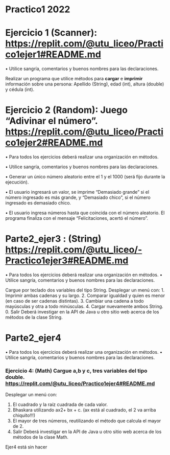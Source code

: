 # Practico1 2022

# Ejercicio 1 (Scanner): https://replit.com/@utu_liceo/Practico1ejer1#README.md

•	Utilice sangría, comentarios y buenos nombres para las declaraciones.

Realizar un programa que utilice métodos para **cargar**  e **imprimir** información sobre una persona: Apellido (String), edad (int), altura (double) y cédula (int). 

# Ejercicio 2 (Random): Juego “Adivinar el número”. https://replit.com/@utu_liceo/Practico1ejer2#README.md
•	Para todos los ejercicios deberá realizar una organización en métodos.

•	Utilice sangría, comentarios y buenos nombres para las declaraciones.

•	Generar un único número aleatorio entre el 1 y el 1000 (será fijo durante la ejecución).

•	El usuario ingresará un valor, se imprime “Demasiado grande” si el número ingresado es más grande, y “Demasiado chico”, si el número ingresado es demasiado chico. 

•	El usuario ingresa números hasta que coincida con el número aleatorio. 
El programa finaliza con el mensaje “Felicitaciones, acertó el número”.

# Parte2_ejer3 : (String) https://replit.com/@utu_liceo/-Practico1ejer3#README.md
•	Para todos los ejercicios deberá realizar una organización en métodos.
•	Utilice sangría, comentarios y buenos nombres para las declaraciones.


Cargue por teclado dos variables del tipo String. Desplegar un menú con:
	1. Imprimir ambas cadenas y su largo.
	2. Comparar igualdad y quien es menor (en caso de ser cadenas distintas).
	3. Cambiar una cadena a todo mayúsculas y otra a todo minúsculas.
	4. Cargar nuevamente ambos String.
	0. Salir
Deberá investigar en la API de Java u otro sitio web acerca de los métodos de la clase String.

# Parte2_ejer4
•	Para todos los ejercicios deberá realizar una organización en métodos.
•	Utilice sangría, comentarios y buenos nombres para las declaraciones.

### Ejercicio 4: (Math) Cargue a,b y c, tres variables del tipo double.  https://replit.com/@utu_liceo/Practico1ejer4#README.md
Desplegar un menú con:
1. El cuadrado y la raíz cuadrada de cada valor.
2. Bhaskara utilizando ax2+ bx + c.  (ax está al cuadrado, el 2 va arriba chiquito!!!)
3. El mayor de tres números, reutilizando el método que calcula el mayor de 2.
0. Salir
Deberá investigar en la API de Java u otro sitio web acerca de los métodos de la clase Math.

Ejer4 está sin hacer

